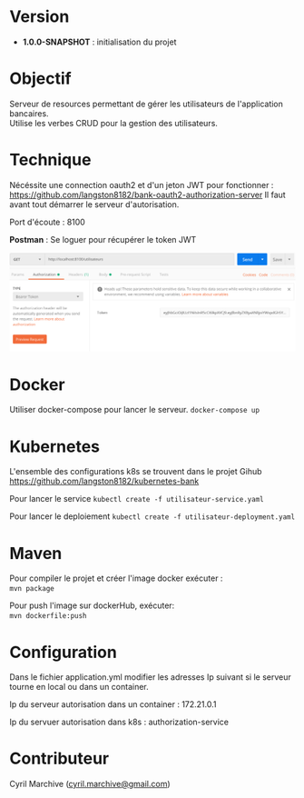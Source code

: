 # Version

- **1.0.0-SNAPSHOT** : initialisation du projet

# Objectif

Serveur de resources permettant de gérer les utilisateurs de l'application bancaires.
\
Utilise les verbes CRUD pour la gestion des utilisateurs.

# Technique

Nécéssite une connection oauth2 et d'un jeton JWT pour fonctionner :
https://github.com/langston8182/bank-oauth2-authorization-server
Il faut avant tout démarrer le serveur d'autorisation.

Port d'écoute : 8100

**Postman** :
Se loguer pour récupérer le token JWT

![postman](images/postman.png)

# Docker

Utiliser docker-compose pour lancer le serveur.
`docker-compose up`

# Kubernetes
L'ensemble des configurations k8s se trouvent dans le projet Gihub\
https://github.com/langston8182/kubernetes-bank

Pour lancer le service
`kubectl create -f utilisateur-service.yaml`

Pour lancer le deploiement
`kubectl create -f utilisateur-deployment.yaml`

# Maven

Pour compiler le projet et créer l'image docker exécuter :
\
`mvn package`

Pour push l'image sur dockerHub, exécuter:
\
`mvn dockerfile:push`

# Configuration

Dans le fichier application.yml modifier les adresses Ip suivant si le serveur tourne en local ou dans un container.

Ip du serveur autorisation dans un container : 172.21.0.1

Ip du servuer autorisation dans k8s : authorization-service

# Contributeur

Cyril Marchive (cyril.marchive@gmail.com)
